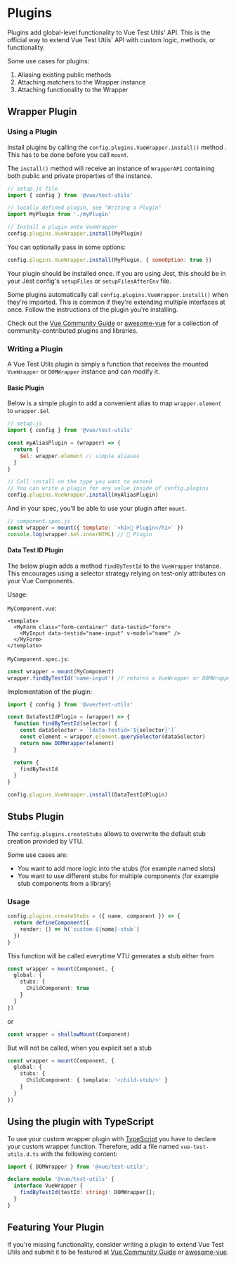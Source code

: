 # Plugins

Plugins add global-level functionality to Vue Test Utils' API. This is the
official way to extend Vue Test Utils' API with custom logic, methods, or
functionality.

Some use cases for plugins:

1. Aliasing existing public methods
2. Attaching matchers to the Wrapper instance
3. Attaching functionality to the Wrapper

## Wrapper Plugin

### Using a Plugin

Install plugins by calling the `config.plugins.VueWrapper.install()` method
. This has to be done before you call `mount`.

The `install()` method will receive an instance of `WrapperAPI` containing both
public and private properties of the instance.

```js
// setup.js file
import { config } from '@vue/test-utils'

// locally defined plugin, see "Writing a Plugin"
import MyPlugin from './myPlugin'

// Install a plugin onto VueWrapper
config.plugins.VueWrapper.install(MyPlugin)
```

You can optionally pass in some options:

```js
config.plugins.VueWrapper.install(MyPlugin, { someOption: true })
```

Your plugin should be installed once. If you are using Jest, this should be in your Jest config's `setupFiles` or `setupFilesAfterEnv` file.

Some plugins automatically call `config.plugins.VueWrapper.install()` when
they're imported. This is common if they're extending multiple interfaces at
once. Follow the instructions of the plugin you're installing.

Check out the [Vue Community Guide](https://vue-community.org/guide/ecosystem/testing.html) or [awesome-vue](https://github.com/vuejs/awesome-vue#test) for a collection of community-contributed plugins and libraries.

### Writing a Plugin

A Vue Test Utils plugin is simply a function that receives the mounted
`VueWrapper` or `DOMWrapper` instance and can modify it.

#### Basic Plugin

Below is a simple plugin to add a convenient alias to map `wrapper.element` to `wrapper.$el`

```js
// setup.js
import { config } from '@vue/test-utils'

const myAliasPlugin = (wrapper) => {
  return {
    $el: wrapper.element // simple aliases
  }
}

// Call install on the type you want to extend
// You can write a plugin for any value inside of config.plugins
config.plugins.VueWrapper.install(myAliasPlugin)
```

And in your spec, you'll be able to use your plugin after `mount`.

```js
// component.spec.js
const wrapper = mount({ template: `<h1>🔌 Plugin</h1>` })
console.log(wrapper.$el.innerHTML) // 🔌 Plugin
```

#### Data Test ID Plugin

The below plugin adds a method `findByTestId` to the `VueWrapper` instance. This encourages using a selector strategy relying on test-only attributes on your Vue Components.

Usage:

`MyComponent.vue`:

```vue
<template>
  <MyForm class="form-container" data-testid="form">
    <MyInput data-testid="name-input" v-model="name" />
  </MyForm>
</template>
```

`MyComponent.spec.js`:

```js
const wrapper = mount(MyComponent)
wrapper.findByTestId('name-input') // returns a VueWrapper or DOMWrapper
```

Implementation of the plugin:

```js
import { config } from '@vue/test-utils'

const DataTestIdPlugin = (wrapper) => {
  function findByTestId(selector) {
    const dataSelector = `[data-testid='${selector}']`
    const element = wrapper.element.querySelector(dataSelector)
    return new DOMWrapper(element)
  }

  return {
    findByTestId
  }
}

config.plugins.VueWrapper.install(DataTestIdPlugin)
```

## Stubs Plugin

The `config.plugins.createStubs` allows to overwrite the default stub creation provided by VTU.

Some use cases are:
* You want to add more logic into the stubs (for example named slots)
* You want to use different stubs for multiple components (for example stub components from a library)

### Usage

```typescript
config.plugins.createStubs = ({ name, component }) => {
  return defineComponent({
    render: () => h(`custom-${name}-stub`)
  })
}
```

This function will be called everytime VTU generates a stub either from
```typescript
const wrapper = mount(Component, {
  global: {
    stubs: {
      ChildComponent: true
    }
  }
})
```
or 
```typescript
const wrapper = shallowMount(Component)
```

But will not be called, when you explicit set a stub
```typescript
const wrapper = mount(Component, {
  global: {
    stubs: {
      ChildComponent: { template: '<child-stub/>' }
    }
  }
})
```

## Using the plugin with TypeScript

To use your custom wrapper plugin with [TypeScript](https://www.typescriptlang.org/) you have to declare your custom wrapper function. Therefore, add a file named `vue-test-utils.d.ts` with the following content:
```typescript
import { DOMWrapper } from '@vue/test-utils';

declare module '@vue/test-utils' {
  interface VueWrapper {
    findByTestId(testId: string): DOMWrapper[];
  }
}
```

## Featuring Your Plugin

If you're missing functionality, consider writing a plugin to extend Vue Test
Utils and submit it to be featured at [Vue Community Guide](https://vue-community.org/guide/ecosystem/testing.html) or [awesome-vue](https://github.com/vuejs/awesome-vue#test).
